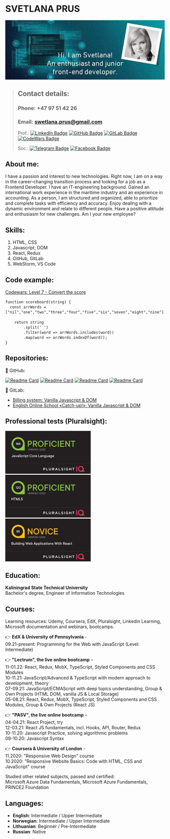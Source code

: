 # SVETLANA PRUS
![image](images/correction.jpg)

>## Contact details:
>
>### Phone: +47 97 51 42 26
>### Email: swetlana.prus@gmail.com
>Prof.:
>[![LinkedIn Badge](https://img.shields.io/badge/LinkedIn-Profile-informational?style=flat&logo=linkedin&logoColor=white&color=0D76A8)](https://www.linkedin.com/in/svetlanaprus/)
>[![GitHub Badge](https://img.shields.io/badge/GitHub-Profile-informational?style=flat&logo=github&logoColor=white&color=0D76A8)](https://github.com/SvetlanaPrus)
>[![GitLab Badge](https://img.shields.io/badge/GitLab-Profile-informational?style=flat&logo=gitlab&logoColor=white&color=0D76A8)](https://gitlab.com/SvetlanaPrus)
>[![CodeWars Badge](https://img.shields.io/badge/Codewars-Profile-informational?style=flat&logo=codewars&logoColor=red&color=0D76A8)](https://www.codewars.com/users/SvetlanaPrus)
>
>Soc.: 
>[![Telegram Badge](https://img.shields.io/badge/Telegram-Profile-informational?style=flat&logo=telegram&logoColor=white&color=0D76A8)](https://t.me/SvetlanaPrus/)
>[![Facebook Badge](https://img.shields.io/badge/Facebook-Profile-informational?style=flat&logo=telegram&logoColor=white&color=0D76A8)](https://www.facebook.com/svetkulvic/)


## About me:

I have a passion and interest to new technologies. Right now, I am on a way in the career-changing transition process and looking for a job as a Frontend Developer. I have an IT-engineering background. Gained an international work experience in the maritime industry and an experience in accounting. As a person, I am structured and organized, able to prioritize and complete tasks with efficiency and accuracy. Enjoy dealing with a dynamic environment and relate to different people. Have a positive attitude and enthusiasm for new challenges. Am I your new employee?

## Skills:

1. HTML, CSS
2. Javascript, DOM
3. React, Redux
4. GitHub, GitLab
5. WebStorm, VS Code

## Code example:
[Codewars: Level 7 - Convert the score](https://www.codewars.com/kata/5b6c220fa0a661fbf200005d)
```
function scoreboard(string) {
  const arrWords = ["nil","one","two","three","four","five","six","seven","eight","nine"];
    
    return string
        .split(' ')
        .filter(word => arrWords.includes(word))
        .map(word => arrWords.indexOf(word));
}
```


## Repositories:
📌 GitHub:

[![Readme Card](https://github-readme-stats.vercel.app/api/pin/?username=SvetlanaPrus&repo=Tips-and-Tricks-Redux&title_color=ffffff&text_color=c9cacc&icon_color=85E0F2&bg_color=17505C)](https://github.com/SvetlanaPrus/Tips-and-Tricks-Redux)
[![Readme Card](https://github-readme-stats.vercel.app/api/pin/?username=SvetlanaPrus&repo=Weather-Redux-API--React-hook-form-&title_color=ffffff&text_color=c9cacc&icon_color=85E0F2&bg_color=17505C)](https://github.com/SvetlanaPrus/Weather-Redux-API--React-hook-form-)
[![Readme Card](https://github-readme-stats.vercel.app/api/pin/?username=SvetlanaPrus&repo=Codewars&title_color=ffffff&text_color=c9cacc&icon_color=85E0F2&bg_color=17505C)](https://github.com/SvetlanaPrus/Codewars)
[![Readme Card](https://github-readme-stats.vercel.app/api/pin/?username=SvetlanaPrus&repo=Codewars-Solutions&title_color=ffffff&text_color=c9cacc&icon_color=85E0F2&bg_color=17505C)](https://github.com/SvetlanaPrus/Codewars-Solutions)

📌 GitLab:
* [Billing system: Vanilla Javascript & DOM](https://gitlab.com/SvetlanaPrus/svprus-jsb-project2)
* [English Online School «Catch-up!»: Vanilla Javascript & DOM](https://gitlab.com/SvetlanaPrus/svprus-jsb-project1)

## Professional tests (Pluralsight): 
![drawing](./images/javascript270.jpg)  ![drawing](./images/html270.jpg)  ![drawing](./images/react270.jpg)

## Education:

**Kaliningrad State Technical University**\
Bachelor's degree, Engineer of Information Technologies

## Courses:
Learning resources: Udemy, Coursera, EdX, Pluralsight, Linkedin Learning, Microsoft documentation and webinars, bootcamps.

👉 **EdX & University of Pennsylvania** -\
09.21-present: Programming for the Web with JavaScript (Level: Intermediate)

👉 **"Lectrum", the live online bootcamp** –\
11-01.22: React, Redux, MobX, TypeScript, Styled Components and CSS Modules\
10-11.21: JavaScript/Advanced & TypeScript with modern approach to development, theory\
07-09.21: JavaScript/ECMAScript with deep topics understanding, Group & Own Projects (HTML DOM, vanilla JS & Local Storage)\
05-08.21: React, Redux, MobX, TypeScript, Styled Components and CSS Modules, Group & Own Projects (React JS)

👉 **"PASV", the live online bootcamp** –\
04-04.21: React Project, try\
12-03.21: React JS fundamentals, incl. Hooks, API, Router, Redux\
10-11.20: Javascript Practice, solving algorithmic problems\
09-10.20: Javascript Syntax

👉 **Coursera & University of London** -\
11.2020: "Responsive Web Design" course\
10.2020: "Responsive Website Basics: Code with HTML, CSS and JavaScript" course

Studied other related subjects, passed and certified:\
Microsoft Azure Data Fundamentals, Microsoft Azure Fundamentals, PRINCE2 Foundation

## Languages:

* **English**: Intermediate / Upper Intermediate
* **Norwegian**: Intermediate / Upper Intermediate
* **Lithuanian**: Beginner / Pre-Intermediate
* **Russian**: Native
